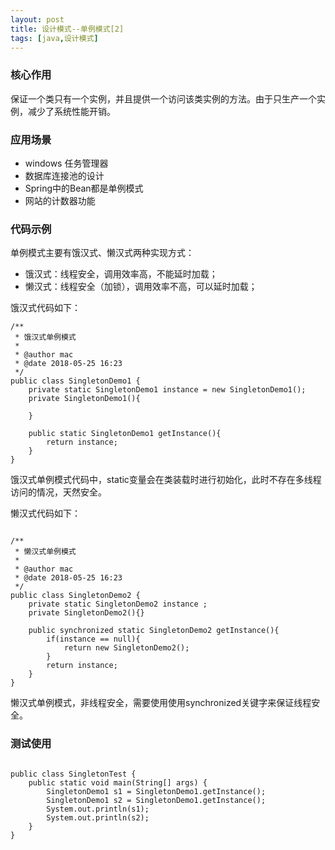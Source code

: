 ```yaml
---
layout: post
title: 设计模式--单例模式[2]
tags: [java,设计模式]
---
```


### 核心作用 ###

保证一个类只有一个实例，并且提供一个访问该类实例的方法。由于只生产一个实例，减少了系统性能开销。

### 应用场景 ###

* windows 任务管理器
* 数据库连接池的设计
* Spring中的Bean都是单例模式
* 网站的计数器功能

### 代码示例 ###

单例模式主要有饿汉式、懒汉式两种实现方式：

* 饿汉式：线程安全，调用效率高，不能延时加载；
* 懒汉式：线程安全（加锁），调用效率不高，可以延时加载；

饿汉式代码如下：

```
/**
 * 饿汉式单例模式
 *
 * @author mac
 * @date 2018-05-25 16:23
 */
public class SingletonDemo1 {
    private static SingletonDemo1 instance = new SingletonDemo1();
    private SingletonDemo1(){

    }

    public static SingletonDemo1 getInstance(){
        return instance;
    }
}

```

饿汉式单例模式代码中，static变量会在类装载时进行初始化，此时不存在多线程访问的情况，天然安全。

懒汉式代码如下：

```

/**
 * 懒汉式单例模式
 *
 * @author mac
 * @date 2018-05-25 16:23
 */
public class SingletonDemo2 {
    private static SingletonDemo2 instance ;
    private SingletonDemo2(){}

    public synchronized static SingletonDemo2 getInstance(){
        if(instance == null){
            return new SingletonDemo2();
        }
        return instance;
    }
}

```

懒汉式单例模式，非线程安全，需要使用使用synchronized关键字来保证线程安全。

### 测试使用 ###

```

public class SingletonTest {
    public static void main(String[] args) {
        SingletonDemo1 s1 = SingletonDemo1.getInstance();
        SingletonDemo1 s2 = SingletonDemo1.getInstance();
        System.out.println(s1);
        System.out.println(s2);
    }
}

```